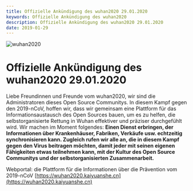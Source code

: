 ```yaml
---
title: Offizielle Ankündigung des wuhan2020 29.01.2020
keywords: Offizielle Ankündigung des wuhan2020
description: Offizielle Ankündigung des wuhan2020 29.01.2020
date: 2019-01-29
---
```

<img src="/images/blog/wuhan2020.png" alt="wuhan2020">

# Offizielle Ankündigung des wuhan2020 29.01.2020

Liebe Freundinnen und Freunde vom wuhan2020, wir sind die Administratoren dieses Open Source Communitys. In diesem Kampf gegen den 2019-nCoV, hoffen wir, dass wir gemeinsam eine Plattform für das Informationsaustausch des Open Sources bauen, um es zu helfen, die selbstorganisierte Rettung in Wuhan effektiver und präziser durchgefühlt wird. Wir machen im Moment folgendes: **Einen Dienst erbringen, der Informationen über Krankenhäuser, Fabriken, Verkäufe usw. echtzeitig synchronisieren kann. Zugleich rufen wir alle an, die in diesem Kampf gegen den Virus beitragen möchten, damit jeder mit seinen eigenen Fähigkeiten etwas teilnehmen kann, mit der Kultur des Open Source Communitys und der selbstorganisierten Zusammenarbeit.**

Webportal: die Plattform für die Informationen über die Prävention vom 2019-nCoV [https://wuhan2020.kaiyuanshe.cn](https://wuhan2020.kaiyuanshe.cn)
